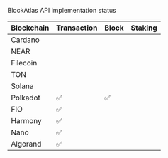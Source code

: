 BlockAtlas API implementation status

| Blockchain | Transaction | Block | Staking |
| ---------- | ----------- | ----- | ------- |
| Cardano    |             |       |         |
| NEAR       |             |       |         |
| Filecoin   |             |       |         |
| TON        |             |       |         |
| Solana     |             |       |         |
| Polkadot   | ✅          | ✅    |         |
| FIO        | ✅          |       |         |
| Harmony    | ✅          |       |         |
| Nano       | ✅          |       |         |
| Algorand   | ✅          |       |         |